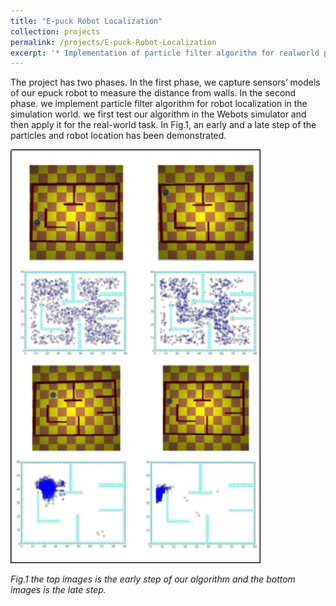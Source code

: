 ```yaml
---
title: "E-puck Robot Localization"
collection: projects
permalink: /projects/E-puck-Robot-Localization
excerpt: '* Implementation of particle filter algorithm for realworld problem of E-puck robot localization.'
---
```

The project has two phases. In the first phase, we capture sensors’ models of our epuck robot to measure the distance from walls. In the second phase. we implement particle filter algorithm for robot localization in the simulation world. we first test our algorithm in the Webots simulator and then apply it for the real-world task. In Fig.1, an early and a late step of the particles and robot location has been demonstrated. 

<img src="../images/e-puck.png" width="400">

*Fig.1 the top images is the early step of our algorithm and the bottom images is the late step.*